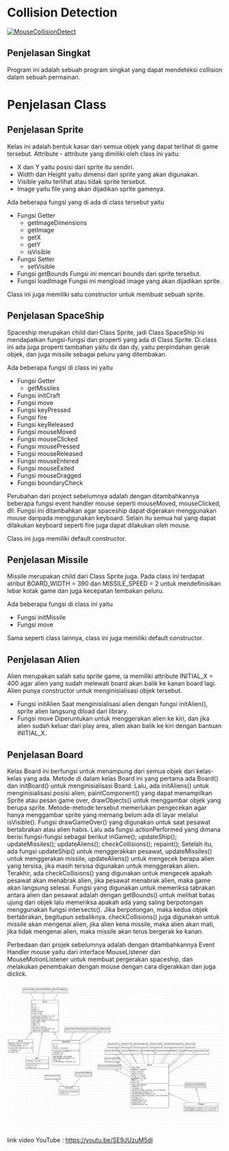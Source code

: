 # Collision Detection

[![MouseCollisionDetect](http://i3.ytimg.com/vi/SE9JUzuM5dI/maxresdefault.jpg)](https://youtu.be/SE9JUzuM5dI "Collision Detection With Mouse")

## Penjelasan Singkat

Program ini adalah sebuah program singkat yang dapat mendeteksi collision dalam sebuah permainan.

# Penjelasan Class

## Penjelasan Sprite

Kelas ini adalah bentuk kasar dari semua objek yang dapat terlihat di game tersebut. Attribute - attribute yang dimiliki oleh class ini yaitu:

- X dan Y yaitu posisi dari sprite itu sendiri.
- Width dan Height yaitu dimensi dari sprite yang akan digunakan.
- Visible yaitu terlihat atau tidak sprite tersebut.
- Image yaitu file yang akan dijadikan sprite gamenya.

Ada beberapa fungsi yang di ada di class tersebut yaitu

- Fungsi Getter
  - getImageDimensions
  - getImage
  - getX
  - getY
  - isVisible
- Fungsi Setter
  - setVisible
- Fungsi getBounds
  Fungsi ini mencari bounds dari sprite tersebut.
- Fungsi loadImage
  Fungsi ini mengload image yang akan dijadikan sprite.

Class ini juga memiliki satu constructor untuk membuat sebuah sprite.

## Penjelasan SpaceShip

Spaceship merupakan child dari Class Sprite, jadi Class SpaceShip ini mendapatkan fungsi-fungsi dan properti yang ada di Class Sprite. Di class ini ada juga properti tambahan yaitu dx dan dy, yaitu perpindahan gerak objek, dan juga missile sebagai peluru yang ditembakan.

Ada beberapa fungsi di class ini yaitu
- Fungsi Getter
  - getMissiles
- Fungsi initCraft
- Fungsi move
- Fungsi keyPressed
- Fungsi fire
- Fungsi keyReleased
- Fungsi mouseMoved
- Fungsi mouseClicked
- Fungsi mousePressed
- Fungsi mouseReleased
- Fungsi mouseEntered
- Fungsi mouseExited
- Fungsi mouseDragged
- Fungsi boundaryCheck

Perubahan dari project sebelumnya adalah dengan ditambahkannya beberapa fungsi event handler mouse seperti mouseMoved, mouseClicked, dll. Fungsi ini ditambahkan agar spaceship dapat digerakan menggunakan mouse daripada menggunakan keyboard. Selain itu semua hal yang dapat dilakukan keyboard seperti fire juga dapat dilakukan oleh mouse.

Class ini juga memiliki default constructor.

## Penjelasan Missile

Missile merupakan child dari Class Sprite juga. Pada class ini terdapat atribut BOARD_WIDTH = 390 dan MISSILE_SPEED = 2 untuk mendefinisikan lebar kotak game dan juga kecepatan tembakan peluru.

Ada beberapa fungsi di class ini yaitu
- Fungsi initMissile
- Fungsi move

Sama seperti class lainnya, class ini juga memiliki default constructor.

## Penjelasan Alien

Alien merupakan salah satu sprite game, ia memiliki attribute INITIAL_X = 400 agar alien yang sudah melewati board akan balik ke kanan board lagi.
Alien punya constructor untuk menginisialisasi objek tersebut.

- Fungsi initAlien
  Saat menginisialisasi alien dengan fungsi initAlien(), sprite alien langsung diload dari library.
- Fungsi move
  Diperuntukan untuk menggerakan alien ke kiri, dan jika alien sudah keluar dari play area, alien akan balik ke kiri dengan bantuan INITIAL_X.

## Penjelasan Board

Kelas Board ini berfungsi untuk menampung dari semua objek dari kelas-kelas yang ada. Metode di dalam kelas Board ini yang pertama ada Board() dan initBoard() untuk menginisialisasi Board. Lalu, ada initAliens() untuk menginisialisasi posisi alien, paintComponent() yang dapat menampilkan Sprite atau pesan game over, drawObjects() untuk menggambar objek yang berupa sprite. Metode-metode tersebut memerlukan pengecekan agar hanya menggambar sprite yang memang belum ada di layar melalui isVisible(). Fungsi drawGameOver() yang digunakan untuk saat pesawat bertabrakan atau alien habis. Lalu ada fungsi actionPerformed yang dimana berisi fungsi-fungsi sebagai berikut
        inGame();
        updateShip();
        updateMissiles();
        updateAliens();
        checkCollisions();
        repaint();
Setelah itu, ada fungsi updateShip() untuk menggerakkan pesawat, updateMissiles() untuk menggerakan missile, updateAliens() untuk mengecek berapa alien yang tersisa, jika masih tersisa digunakan untuk menggerakan alien. Terakhir, ada checkCollisions() yang digunakan untuk mengecek apakah pesawat akan menabrak alien, jika pesawat menabrak alien, maka game akan langsung selesai. Fungsi yang digunakan untuk memeriksa tabrakan antara alien dan pesawat adalah dengan getBounds() untuk melihat batas ujung dari objek lalu memeriksa apakah ada yang saling berpotongan menggunakan fungsi intersects(). Jika berpotongan, maka kedua objek bertabrakan, begitupun sebaliknya. checkCollisions() juga digunakan untuk missile akan mengenai alien, jika alien kena missile, maka alien akan mati, jika tidak mengenai alien, maka missile akan terus bergerak ke kanan. 

Perbedaan dari projek sebelumnya adalah dengan ditambahkannya Event Handler mouse yaitu dari interface MouseListener dan MouseMotionListener untuk membuat pergerakan spaceship, dan melakukan penembakan dengan mouse dengan cara digerakkan dan juga diclick.

![ClassDiagram](Documentation/ClassDiagram.PNG)

link video YouTube : https://youtu.be/SE9JUzuM5dI
